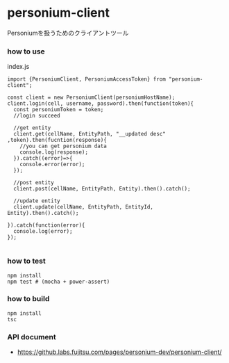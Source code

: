 # personium-client
Personiumを扱うためのクライアントツール

### how to use

index.js
```
import {PersoniumClient, PersoniumAccessToken} from "personium-client";

const client = new PersoniumClient(personiumHostName);
client.login(cell, username, password).then(function(token){
  const personiumToken = token;
  //login succeed

  //get entity
  client.get(cellName, EntityPath, "__updated desc" ,token).then(fucntion(response){
    //you can get personium data
    console.log(response);
  }).catch((error)=>{
    console.error(error);
  });
  
  //post entity
  client.post(cellName, EntityPath, Entity).then().catch();  
  
  //update entity
  client.update(cellName, EntityPath, EntityId, Entity).then().catch();

}).catch(function(error){
  console.log(error);
});


```

### how to test
```
npm install
npm test # (mocha + power-assert)
```

### how to build

```
npm install
tsc
```

### API document
- https://github.labs.fujitsu.com/pages/personium-dev/personium-client/

